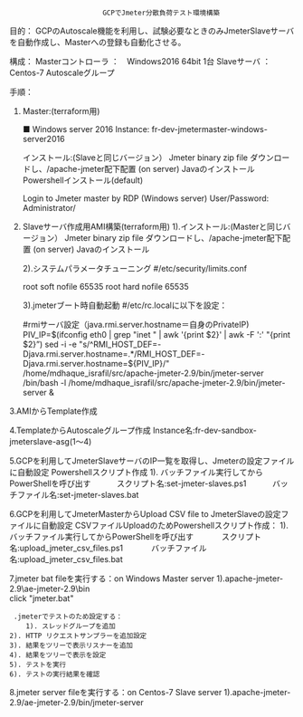                            GCPでJmeter分散負荷テスト環境構築

目的：
GCPのAutoscale機能を利用し、試験必要なときのみJmeterSlaveサーバを自動作成し、Masterへの登録も自動化させる。

構成：
Masterコントローラ ：　Windows2016 64bit 1台
Slaveサーバ       ： Centos-7 Autoscaleグループ

手順：

1. Master:(terraform用)

   ■ Windows server 2016 Instance:
   fr-dev-jmetermaster-windows-server2016

   インストール:(Slaveと同じバージョン）
   Jmeter binary zip file ダウンロードし、/apache-jmeter配下配置 (on server)
   Javaのインストール
   Powershellインストール(default)

   Login to Jmeter master by RDP (Windows server)
   User/Password: Administrator/

2. Slaveサーバ作成用AMI構築(terraform用)
   1).インストール:(Masterと同じバージョン）
   Jmeter binary zip file ダウンロードし、/apache-jmeter配下配置 (on server)
   Javaのインストール

   2).システムパラメータチューニング
   #/etc/security/limits.conf

   root soft nofile 65535
   root hard nofile 65535

   3).jmeterブート時自動起動
   #/etc/rc.localに以下を設定：

   #rmiサーバ設定（java.rmi.server.hostname＝自身のPrivateIP)
   PIV_IP=$(ifconfig eth0 | grep "inet " | awk '{print $2}' | awk -F ':' "{print $2}”)
   sed -i -e "s/^RMI_HOST_DEF=-Djava.rmi.server.hostname=.*/RMI_HOST_DEF=-Djava.rmi.server.hostname=${PIV_IP}/" /home/mdhaque_israfil/src/apache-jmeter-2.9/bin/jmeter-server
   /bin/bash -l /home/mdhaque_israfil/src/apache-jmeter-2.9/bin/jmeter-server & 

3.AMIからTemplate作成

4.TemplateからAutoscaleグループ作成
   Instance名:fr-dev-sandbox-jmeterslave-asg(1〜4)

5.GCPを利用してJmeterSlaveサーバのIP一覧を取得し、Jmeterの設定ファイルに自動設定
    Powershellスクリプト作成
    1). バッチファイル実行してからPowerShellを呼び出す
　　　スクリプト名:set-jmeter-slaves.ps1
　　　バッチファイル名:set-jmeter-slaves.bat

6.GCPを利用してJmeterMasterからUpload CSV file to JmeterSlaveの設定ファイルに自動設定
   CSVファイルUploadのためPowershellスクリプト作成：
   1). バッチファイル実行してからPowerShellを呼び出す
　　　  スクリプト名:upload_jmeter_csv_files.ps1
　　　  バッチファイル名:upload_jmeter_csv_files.bat

7.jmeter bat fileを実行する：on Windows Master server
     1).apache-jmeter-2.9\ae-jmeter-2.9\bin\
      click "jmeter.bat" 
    
     .jmeterでテストのため設定する：
        1). スレッドグループを追加
    2). HTTP リクエストサンプラーを追加設定
    3). 結果をツリーで表示リスナーを追加
    4). 結果をツリーで表示を設定
    5). テストを実行
    6). テストの実行結果を確認

8.jmeter server fileを実行する：on Centos-7 Slave server
        1).apache-jmeter-2.9/ae-jmeter-2.9/bin/jmeter-server
​        



